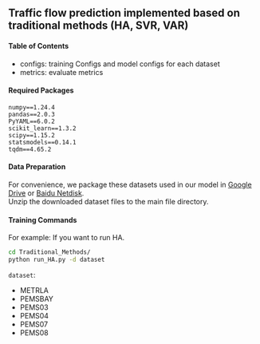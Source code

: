 ## Traffic flow prediction implemented based on traditional methods (HA, SVR, VAR)


#### Table of Contents
* configs: training Configs and model configs for each dataset
* metrics: evaluate metrics

#### Required Packages

```
numpy==1.24.4
pandas==2.0.3
PyYAML==6.0.2
scikit_learn==1.3.2
scipy==1.15.2
statsmodels==0.14.1
tqdm==4.65.2
```

#### Data Preparation
For convenience, we package these datasets used in our model in [Google Drive](https://drive.google.com/file/d/1VoZgubahWLNNg7Jn1-WzPdPvc1z4Tf3H/view?usp=drive_link) or [Baidu Netdisk](https://pan.baidu.com/s/1s2psErR6Kjfl-Lxu54Nwcg?pwd=sq66 
).  
Unzip the downloaded dataset files to the main file directory.

#### Training Commands
For example: If you want to run HA.

```bash
cd Traditional_Methods/
python run_HA.py -d dataset
```

`dataset`:
- METRLA
- PEMSBAY
- PEMS03
- PEMS04
- PEMS07
- PEMS08


